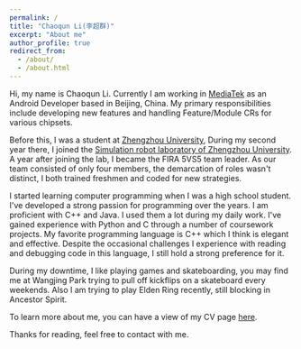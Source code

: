 ```yaml
---
permalink: /
title: "Chaoqun Li(李超群)"
excerpt: "About me"
author_profile: true
redirect_from: 
  - /about/
  - /about.html
---
```

Hi, my name is Chaoqun Li. Currently I am working in [MediaTek](https://www.mediatek.com/) as an Android Developer based in Beijing, China. My primary responsibilities include developing new features and handling Feature/Module CRs for various chipsets.

Before this, I was a student at [Zhengzhou University](http://english.zzu.edu.cn/), 
During my second year there, I joined the [Simulation robot laboratory of Zhengzhou University](http://xg.zzu.edu.cn/kytd/1521293776735.jhtml).
A year after joining the lab, I became the FIRA 5VS5 team leader. As our team consisted of only four members, the demarcation of roles wasn't distinct, I both trained freshmen and coded for new strategies.

I started learning computer programming when I was a high school student. I've developed a strong passion for programming over the years. I am proficient with C++ and Java. I used them a lot during my daily work. I've gained experience with Python and C through a number of coursework projects. My favorite programming language is C++ which I think is elegant and effective. Despite the occasional challenges I experience with reading and debugging code in this language, I still hold a strong preference for it.

During my downtime, I like playing games and skateboarding, you may find me at Wangjing Park trying to pull off kickflips on a skateboard every weekends. Also I am trying to play Elden Ring recently, still blocking in Ancestor Spirit.

To learn more about me, you can have a view of my CV page [here](https://www.keparal.cn/cv/).


Thanks for reading, feel free to contact with me.
